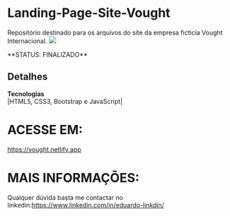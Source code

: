 # Landing-Page-Site-Vought
 Repositório destinado para os arquivos do site da empresa ficticia Vought Internacional.
 <img src="/img/carrossel.gif">
 <div>
 <p>**STATUS: FINALIZADO**</p>
</div>

 ## Detalhes
**Tecnologias**<br>
|HTML5, CSS3, Bootstrap e JavaScript| 

 # ACESSE EM:
https://vought.netlify.app

 # MAIS INFORMAÇÕES:
 Qualquer dúvida basta me contactar no linkedin:https://www.linkedin.com/in/eduardo-linkdin/
